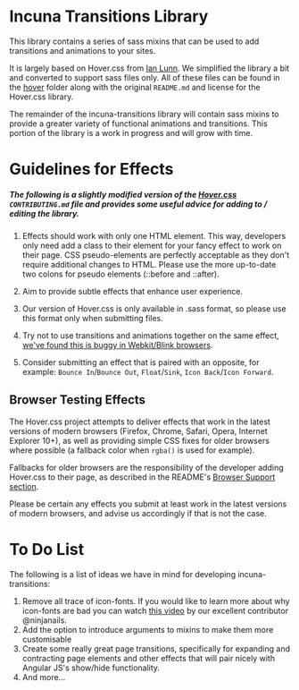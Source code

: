 # Incuna Transitions Library

This library contains a series of sass mixins that can be used to add transitions and animations to your sites.

It is largely based on Hover.css from [Ian Lunn](https://github.com/IanLunn/Hover). We simplified the library a bit and converted to support sass files only. All of these files can be found in the [hover](https://github.com/incuna/incuna-transitions/tree/master/hover) folder along with the original `README.md` and license for the Hover.css library.

The remainder of the incuna-transitions library will contain sass mixins to provide a greater variety of functional animations and transitions. This portion of the library is a work in progress and will grow with time.

# Guidelines for Effects
##### The following is a slightly modified version of the [Hover.css](https://github.com/IanLunn/Hover) `CONTRIBUTING.md` file and provides some useful advice for adding to / editing the library.

1. Effects should work with only one HTML element. This way, developers only need add a class to their element for your fancy effect to work on their page. CSS pseudo-elements are perfectly acceptable as they don't require additional changes to HTML. Please use the more up-to-date two colons for pseudo elements (::before and ::after).

2. Aim to provide subtle effects that enhance user experience.

3. Our version of Hover.css is only available in .sass format, so please use this format only when submitting files.

4. Try not to use transitions and animations together on the same effect, [we've found this is buggy in Webkit/Blink browsers](https://github.com/IanLunn/Hover/issues/24).

5. Consider submitting an effect that is paired with an opposite, for example: `Bounce In`/`Bounce Out`, `Float`/`Sink`, `Icon Back`/`Icon Forward`.

## Browser Testing Effects

The Hover.css project attempts to deliver effects that work in the latest versions of modern browsers (Firefox, Chrome, Safari, Opera, Internet Explorer 10+), as well as providing simple CSS fixes for older browsers where possible (a fallback color when `rgba()` is used for example).

Fallbacks for older browsers are the responsibility of the developer adding Hover.css to their page, as described in the README's [Browser Support section](https://github.com/IanLunn/Hover#browser-support).

Please be certain any effects you submit at least work in the latest versions of modern browsers, and advise us accordingly if that is not the case.

# To Do List

The following is a list of ideas we have in mind for developing incuna-transitions:
1. Remove all trace of icon-fonts. If you would like to learn more about why icon-fonts are bad you can watch [this video](https://www.youtube.com/watch?v=9xXBYcWgCHA) by our excellent contributor @ninjanails.
2. Add the option to introduce arguments to mixins to make them more customisable
3. Create some really great page transitions, specifically for expanding and contracting page elements and other effects that will pair nicely with Angular JS's show/hide functionality.
4. And more...
